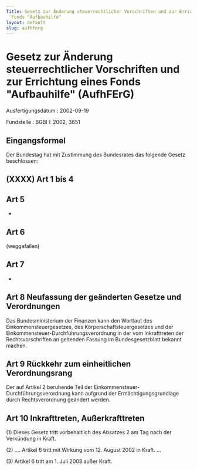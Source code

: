 ```yaml
---
Title: Gesetz zur Änderung steuerrechtlicher Vorschriften und zur Errichtung eines
  Fonds "Aufbauhilfe"
layout: default
slug: aufhferg
---
```


# Gesetz zur Änderung steuerrechtlicher Vorschriften und zur Errichtung eines Fonds "Aufbauhilfe" (AufhFErG)

Ausfertigungsdatum
:   2002-09-19

Fundstelle
:   BGBl I: 2002, 3651



## Eingangsformel

Der Bundestag hat mit Zustimmung des Bundesrates das folgende Gesetz
beschlossen:


## (XXXX) Art 1 bis 4



## Art 5

-


## Art 6

(weggefallen)


## Art 7

-


## Art 8 Neufassung der geänderten Gesetze und Verordnungen

Das Bundesministerium der Finanzen kann den Wortlaut des
Einkommensteuergesetzes, des Körperschaftsteuergesetzes und der
Einkommensteuer-Durchführungsverordnung in der vom Inkrafttreten der
Rechtsvorschriften an geltenden Fassung im Bundesgesetzblatt bekannt
machen.


## Art 9 Rückkehr zum einheitlichen Verordnungsrang

Der auf Artikel 2 beruhende Teil der Einkommensteuer-
Durchführungsverordnung kann aufgrund der Ermächtigungsgrundlage durch
Rechtsverordnung geändert werden.


## Art 10 Inkrafttreten, Außerkrafttreten

(1) Dieses Gesetz tritt vorbehaltlich des Absatzes 2 am Tag nach der
Verkündung in Kraft.

(2) .... Artikel 6 tritt mit Wirkung vom 12. August 2002 in Kraft. ...

(3) Artikel 6 tritt am 1. Juli 2003 außer Kraft.

